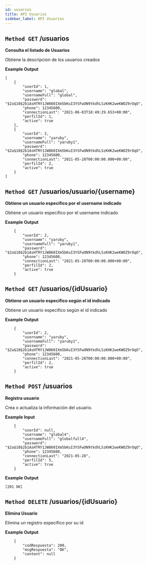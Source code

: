 ```yaml
---
id: usuarios
title: API Usuarios
sidebar_label: API Usuarios
---
```


## `Method GET` /usuarios
**Consulta el listado de Usuarios**

Obtiene la descripcion de los usuarios creados

**Example Output**


```
[
    {
        "userId": 1,
        "username": "global",
        "usernameFull": "global",
        "password": "$2a$10$2b1AsHTRY1JW860IXm5bKuI3YSFwON9tkdhLSzKHK2weKWOZ9rOqO",
        "phone": 12345600,
        "connectionLast": "2021-06-03T18:49:29.653+00:00",
        "perfilId": 1,
        "active": true
    },
    {
        "userId": 2,
        "username": "yaruby",
        "usernameFull": "yaruby1",
        "password": "$2a$10$2b1AsHTRY1JW860IXm5bKuI3YSFwON9tkdhLSzKHK2weKWOZ9rOqO",
        "phone": 12345600,
        "connectionLast": "2021-05-28T00:00:00.000+00:00",
        "perfilId": 2,
        "active": true
    }
]

```

## `Method GET` /usuarios/usuario/{username}
**Obtiene un usuario especifico por el username indicado**

Obtiene un usuario especifico por el username indicado

**Example Output**


```
	{
		"userId": 2,
		"username": "yaruby",
		"usernameFull": "yaruby1",
		"password": "$2a$10$2b1AsHTRY1JW860IXm5bKuI3YSFwON9tkdhLSzKHK2weKWOZ9rOqO",
		"phone": 12345600,
		"connectionLast": "2021-05-28T00:00:00.000+00:00",
		"perfilId": 2,
		"active": true
	}
```

## `Method GET` /usuarios/{idUsuario}
**Obtiene un usuario especifico según el id indicado**

Obtiene un usuario especifico según el id indicado

**Example Output**


```
	{
        "userId": 2,
        "username": "yaruby",
        "usernameFull": "yaruby1",
        "password": "$2a$10$2b1AsHTRY1JW860IXm5bKuI3YSFwON9tkdhLSzKHK2weKWOZ9rOqO",
        "phone": 12345600,
        "connectionLast": "2021-05-28T00:00:00.000+00:00",
        "perfilId": 2,
        "active": true
    }
```


## `Method POST` /usuarios
**Registra usuario**

Crea o actualiza la información del usuario.

**Example Input**

```
	{
        "userId": null,
        "username": "global4",
        "usernameFull": "globalfull4",
        "password": "$2a$10$2b1AsHTRY1JW860IXm5bKuI3YSFwON9tkdhLSzKHK2weKWOZ9rOqO",
        "phone": 12345600,
        "connectionLast": "2021-05-28",
        "perfilId": 5,
        "active": true
    }

```

**Example Output**

```
[201 OK]
```

## `Method DELETE` /usuarios/{idUsuario}
**Elimina Usuario**

Elimina un registro específico por su id

**Example Output**

```
	{
		"codRespuesta": 200,
		"msgRespuesta": "OK",
		"content": null
	}
```
